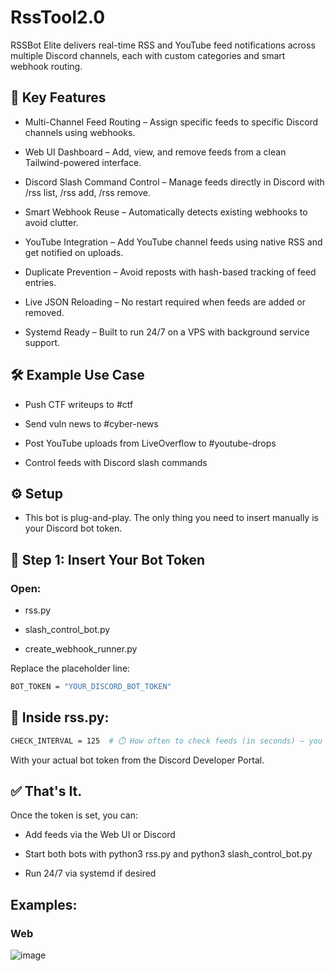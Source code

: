 # RssTool2.0
RSSBot Elite delivers real-time RSS and YouTube feed notifications across multiple Discord channels, each with custom categories and smart webhook routing.

## 🚀 Key Features
- Multi-Channel Feed Routing – Assign specific feeds to specific Discord channels using webhooks.

- Web UI Dashboard – Add, view, and remove feeds from a clean Tailwind-powered interface.

- Discord Slash Command Control – Manage feeds directly in Discord with /rss list, /rss add, /rss remove.

- Smart Webhook Reuse – Automatically detects existing webhooks to avoid clutter.

- YouTube Integration – Add YouTube channel feeds using native RSS and get notified on uploads.

- Duplicate Prevention – Avoid reposts with hash-based tracking of feed entries.

- Live JSON Reloading – No restart required when feeds are added or removed.

- Systemd Ready – Built to run 24/7 on a VPS with background service support.

## 🛠️ Example Use Case
- Push CTF writeups to #ctf

- Send vuln news to #cyber-news

- Post YouTube uploads from LiveOverflow to #youtube-drops

- Control feeds with Discord slash commands 

## ⚙️ Setup
- This bot is plug-and-play. The only thing you need to insert manually is your Discord bot token.

## 📌 Step 1: Insert Your Bot Token
### Open:

- rss.py

- slash_control_bot.py

- create_webhook_runner.py

Replace the placeholder line:

```bash
BOT_TOKEN = "YOUR_DISCORD_BOT_TOKEN"
```

## 🔧 Inside rss.py:

```bash
CHECK_INTERVAL = 125  # ⏱️ How often to check feeds (in seconds) – you can change this
```

With your actual bot token from the Discord Developer Portal.

## ✅ That's It.
Once the token is set, you can:

- Add feeds via the Web UI or Discord

- Start both bots with python3 rss.py and python3 slash_control_bot.py

- Run 24/7 via systemd if desired

## Examples:
### Web

![image](https://github.com/user-attachments/assets/5f8cfabc-15c6-4c93-bd85-7856a5d14e38)

